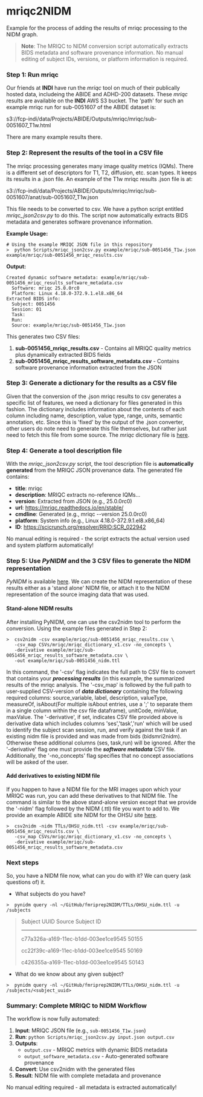 # mriqc2NIDM
Example for the process of adding the results of mriqc processing to the NIDM graph.

> **Note**: The MRIQC to NIDM conversion script automatically extracts BIDS metadata and software provenance information. No manual editing of subject IDs, versions, or platform information is required.

### Step 1: Run mriqc
Our friends at **INDI** have run the *mriqc* tool on much of their publically hosted data, includeing the ABIDE and
ADHD-200 datasets. These *mriqc* results are available on the **INDI** AWS S3 bucket. The 'path' for such an
example mriqc run for sub-0051607 of the ABIDE dataset is:

  s3://fcp-indi/data/Projects/ABIDE/Outputs/mriqc/mriqc/sub-0051607_T1w.html

There are many example results there.

### Step 2: Represent the results of the tool in a CSV file
The mriqc processing generates many image quality metrics (IQMs). There is a different set of descriptors for T1, T2, diffusion, etc. scan types. It keeps its results in a .json file. An example of the T1w mriqc results .json file is at:

 s3://fcp-indi/data/Projects/ABIDE/Outputs/mriqc/mriqc/sub-0051607/anat/sub-0051607_T1w.json

This file needs to be converted to csv. We have a python script entitled *mriqc_json2csv.py* to do this. The script now automatically extracts BIDS metadata and generates software provenance information.

**Example Usage:**
```console
# Using the example MRIQC JSON file in this repository
>  python Scripts/mriqc_json2csv.py example/mriqc/sub-0051456_T1w.json example/mriqc/sub-0051456_mriqc_results.csv
```

**Output:**
```
Created dynamic software metadata: example/mriqc/sub-0051456_mriqc_results_software_metadata.csv
  Software: mriqc 25.0.0rc0
  Platform: Linux 4.18.0-372.9.1.el8.x86_64
Extracted BIDS info:
  Subject: 0051456
  Session: 01
  Task: 
  Run: 
  Source: example/mriqc/sub-0051456_T1w.json
```

This generates two CSV files:
1. **sub-0051456_mriqc_results.csv** - Contains all MRIQC quality metrics plus dynamically extracted BIDS fields
2. **sub-0051456_mriqc_results_software_metadata.csv** - Contains software provenance information extracted from the JSON

### Step 3: Generate a dictionary for the results as a CSV file
Given that the conversion of the .json mriqc results to csv generates a specific list of features, we need a dictionary for
files generated in this fashion. The dictionary includes information about the contents of each column including
name, description, value type, range, units, semantic annotation, etc. Since this is 'fixed' by the output of
the .json converter, other users do note need to generate this file themselves, but rather just need to fetch this file
from some source. The *mriqc* dictionary file is [here](CSVs/mriqc/mriqc_dictionary_v1.csv).

### Step 4: Generate a tool description file
With the *mriqc_json2csv.py* script, the tool description file is **automatically generated** from the MRIQC JSON provenance data. The generated file contains:

* **title**: mriqc
* **description**: MRIQC extracts no-reference IQMs...
* **version**: Extracted from JSON (e.g., 25.0.0rc0)
* **url**: https://mriqc.readthedocs.io/en/stable/
* **cmdline**: Generated (e.g., mriqc --version 25.0.0rc0)
* **platform**: System info (e.g., Linux 4.18.0-372.9.1.el8.x86_64)
* **ID**: https://scicrunch.org/resolver/RRID:SCR_022942

No manual editing is required - the script extracts the actual version used and system platform automatically!

### Step 5: Use *PyNIDM* and the  3 CSV files to generate the NIDM representation  
*PyNIDM* is available [here](https://github.com/incf-nidash/PyNIDM). We can create the NIDM representation of these 
results either as a 'stand alone' NIDM file, or attach it to the NIDM representation of the source imaging data that 
was used.

#### Stand-alone NIDM results
After installing PyNIDM, one can use the csv2nidm tool to perform the conversion. Using the example files generated in Step 2:

```console
>  csv2nidm -csv example/mriqc/sub-0051456_mriqc_results.csv \
   -csv_map CSVs/mriqc/mriqc_dictionary_v1.csv -no_concepts \
   -derivative example/mriqc/sub-0051456_mriqc_results_software_metadata.csv \
   -out example/mriqc/sub-0051456_nidm.ttl
```

In this command, the '-csv' flag indicates the full path to CSV file to convert that contains your ***processing results*** 
(in this example, the summarized results of the mriqc analysis. The '-csv_map' is followed by the full path to 
user-supplied CSV-version of ***data dictionary*** containing the following required columns: source_variable, label,
description, valueType, measureOf, isAbout(For multiple isAbout entries, use a ';' to separate them in a single column
within the csv file dataframe), unitCode, minValue, maxValue. The '-derivative', if set, indicates CSV file provided 
above is derivative data which includes columns 'ses','task','run' which will be used to identify the subject scan 
session, run, and verify against the task if an existing nidm file is provided and was made from bids (bidsmri2nidm).
Otherwise these additional columns (ses, task,run) will be ignored. After the '-derivative' flag one must provide 
the ***software metadata*** CSV file. Additionally, the '-no_concepts' flag specifies that no concept associations will 
be asked of the user.

#### Add derivatives to existing NIDM file
If you happen to have a NIDM file for the MRI images upon which your MRIQC was run, you can add these derivatives to that
NIDM file. The command is similar to the above stand-alone version except that we provide the '-nidm' flag followed by the 
NIDM (.ttl) file you want to add to.  We provide an example ABIDE site NIDM for the OHSU site [here](../TTLs/OHSU_nidm.ttl).

```console
>  csv2nidm -nidm TTLs/OHSU_nidm.ttl -csv example/mriqc/sub-0051456_mriqc_results.csv \
   -csv_map CSVs/mriqc/mriqc_dictionary_v1.csv -no_concepts \
   -derivative example/mriqc/sub-0051456_mriqc_results_software_metadata.csv
```
### Next steps
So, you have a NIDM file now, what can you do with it? We can query (ask questions of) it.

* What subjects do you have?

```console
>  pynidm query -nl ~/GitHub/fmriprep2NIDM/TTLs/OHSU_nidm.ttl -u /subjects
```

> Subject UUID                            Source Subject ID
> ------------------------------------  -------------------
> c77a326a-a169-11ec-b1dd-003ee1ce9545                50155
> 
> cc22f39c-a169-11ec-b1dd-003ee1ce9545                50169
> 
> c426355a-a169-11ec-b1dd-003ee1ce9545                50143

* What do we know about any given subject?

```console
>  pynidm query -nl ~/GitHub/fmriprep2NIDM/TTLs/OHSU_nidm.ttl -u /subjects/<subject_uuid>
```

### Summary: Complete MRIQC to NIDM Workflow

The workflow is now fully automated:

1. **Input**: MRIQC JSON file (e.g., `sub-0051456_T1w.json`)
2. **Run**: `python Scripts/mriqc_json2csv.py input.json output.csv`
3. **Outputs**: 
   - `output.csv` - MRIQC metrics with dynamic BIDS metadata
   - `output_software_metadata.csv` - Auto-generated software provenance
4. **Convert**: Use csv2nidm with the generated files
5. **Result**: NIDM file with complete metadata and provenance

No manual editing required - all metadata is extracted automatically!





